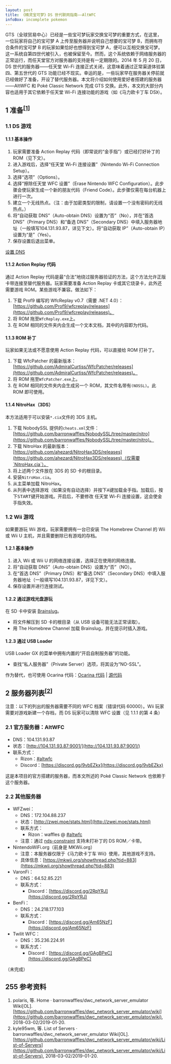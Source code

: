 ```yaml
---
layout: post
title: 《精灵宝可梦》DS 世代联网指南——AltWFC
infoBox: incomplete pokemon
---
```

GTS（全球贸易中心）已经是一些宝可梦玩家交换宝可梦的重要方式，在这里，一位玩家将自己的宝可梦 A 上传至服务器并说明自己想要的宝可梦 B，而拥有符合条件的宝可梦 B 的玩家如果恰好也想得到宝可梦 A，便可以互相交换宝可梦。这一系统自第四世代被引入，也被保留至今。然而，这个系统依赖于网络服务器的正常运行，而任天堂官方对服务器的支持是有一定期限的。2014 年 5 月 20 日，DS 世代的服务器——任天堂 Wi-Fi 连接正式关闭，这意味着通过正常渠道体验第四、第五世代的 GTS 功能已经不现实。幸运的是，一些玩家早在服务器关停前就已经做好了准备，开设了替代服务器。本文将介绍如何使用爱好者搭建的服务器——AltWFC 和 Poké Classic Network 完成 GTS 交换。此外，本文的大部分内容也适用于其它依赖于任天堂 Wi-Fi 连接功能的游戏（如《马力欧卡丁车 DS》）。

## 1 准备<sup>[[1](#ref-1)]</sup>
### 1.1 DS 游戏
#### 1.1.1 基本操作
1. 玩家需要准备 Action Replay 代码（即常说的“金手指”）或已经打好补丁的 ROM（见下文）。
2. 进入游戏后，选择“任天堂 Wi-Fi 连接设置”（Nintendo Wi-Fi Connection Setup）。
3. 选择“选项”（Options）。
4. 选择“擦除任天堂 WFC 设置”（Erase Nintendo WFC Configuration）。此步骤会使玩家生成一个新的朋友代码（Friend Code）。此步骤仅需在每台机器上进行一次。
5. 建立一个无线热点。（注：由于加密类型的限制，请设置一个没有密码的无线热点。）
6. 将“自动获取 DNS”（Auto-obtain DNS）设置为“否”（No），并在“首选 DNS”（Primary DNS）和“备选 DNS”（Secondary DNS）中填入服务器地址（一般填写104.131.93.87，详见下文）。将“自动获取 IP”（Auto-obtain IP）设置为“是”（Yes）。
7. 保存设置后退出菜单。

[设置 DNS](https://i.imgur.com/8v20FHs.png)

#### 1.1.2 Action Replay 代码
通过 Action Replay 代码是最“合法”地绕过服务器验证的方法，这个方法允许正版卡带连接至替代服务器。玩家需要准备 Action Replay 卡或其它烧录卡，此外还需要游戏 ROM。某些游戏不兼容。做法如下：

1. 下载 Prof9 编写的 WfcReplay v0.7（需要 .NET 4.0）：[https://github.com/Prof9/wfcreplay/releases](https://github.com/Prof9/wfcreplay/releases)。
2. 将 ROM 拖至`WfcReplay.exe`上。
3. 在 ROM 相同的文件夹内会生成一个文本文档，其中的内容即为代码。

#### 1.1.3 ROM 补丁
玩家如果无法或不愿意使用 Action Replay 代码，可以直接给 ROM 打补丁。

1. 下载 WfcPatcher 的最新版本：[https://github.com/AdmiralCurtiss/WfcPatcher/releases](https://github.com/AdmiralCurtiss/WfcPatcher/releases)。
2. 将 ROM 拖至`WfcPatcher.exe`上。
3. 在 ROM 相同的文件夹内会生成另一个 ROM，其文件名带有`(NOSSL)`。此 ROM 即可使用。

#### 1.1.4 NitroHax（3DS）
本方法适用于可以安装`*.cia`文件的 3DS 主机。

1. 下载 NobodySSL 提供的`cheats.xml`文件：[https://github.com/barronwaffles/NobodySSL/tree/master/nitro](https://github.com/barronwaffles/NobodySSL/tree/master/nitro)。
2. 下载 NitroHax 的最新版本：[https://github.com/ahezard/NitroHax3DS/releases](https://github.com/ahezard/NitroHax3DS/releases)（仅需要`NitroHax.cia`）。
3. 将上述两个文件放在 3DS 的 SD 卡的根目录。
4. 安装`NitroHax.cia`。
5. 从主菜单加载 NitroHax。
6. 从列表中选择游戏（如果没有自动选择）并按下<kbd>A</kbd>键加载金手指。加载后，按下<kbd>START</kbd>键开始游戏。开启后，不要修改 任天堂 Wi-Fi 连接设置，这会使金手指失效。

### 1.2 Wii 游戏
如果要游玩 Wii 游戏，玩家需要拥有一台已安装 The Homebrew Channel 的 Wii 或 Wii U 主机，并且需要删除已有游戏的存档。

#### 1.2.1 基本操作
1. 进入 Wii 或 Wii U 的网络连接设置，选择正在使用的网络连接。
2. 将“自动获取 DNS”（Auto-obtain DNS）设置为“否”（NO）。
3. 在“首选 DNS”（Primary DNS）和“备选 DNS”（Secondary DNS）中填入服务器地址（一般填写104.131.93.87，详见下文）。
4. 保存设置并进行连接测试。

#### 1.2.2 通过游戏光盘游玩
在 SD 卡中安装 [Brainslug](http://save-nintendo-wifi.com/brainslug.zip)。

* 将文件解压到 SD 卡的根目录（从 USB 设备可能无法正常读取）。
* 用 The Homebrew Channel 加载 Brainslug，并在提示时插入游戏。

#### 1.2.3 通过 USB Loader
USB Loader GX 的菜单中拥有内置的“开启自制服务器”的功能。

* 查找“私人服务器”（Private Server）选项，将其设为“NO-SSL”。

作为替代，也可使用 Ocarina 代码：[Ocarina 代码](http://save-nintendo-wifi.com/wii-nossl-ocarina.txt) &#124; [源代码](http://save-nintendo-wifi.com/wii-nossl-ocarina.7z)

## 2 服务器列表<sup>[[2](#ref-2)]</sup>
注意：以下的列出的服务器需要不同的 WFC 档案（错误代码 60000）。Wii 玩家需要对游戏新建一个存档，而 DS 玩家可以清除 WFC 设置（见 1.1.1 的第 4 条）

### 2.1 官方服务器：AltWFC
* DNS：104.131.93.87
* 状态：[http://104.131.93.87:9001/](http://104.131.93.87:9001/)
* 联系方式：
  * Rizon：[#altwfc](https://qchat.rizon.net/?channels=altwfc)
  * Discord：[https://discord.gg/9vbEZkx](https://discord.gg/9vbEZkx)

这是本项目的官方搭建的服务器，而本文所述的 Poké Classic Network 也依赖于这个服务器。

### 2.2 其他服务器
* WFZwei：
  * DNS：172.104.88.237
  * 状态：[http://zwei.moe/stats.html](http://zwei.moe/stats.html)
  * 联系方式：
    * Rizon：waffles @ [#altwfc](https://qchat.rizon.net/?channels=altwfc)
  * 注意：通过 [nds-constraint](https://github.com/KaeruTeam/nds-constraint) 支持未打补丁的 DS ROM／卡带。
* NintendoWiFi.org（前身是 MKWii.org）
  * 注意：本服务器仅限于《马力欧卡丁车 Wii》使用，其他游戏不支持。
  * 具体信息：[https://mkwii.org/showthread.php?tid=883](https://mkwii.org/showthread.php?tid=883)
* VaronFi：
  * DNS：64.52.85.221
  * 联系方式：
    * Discord：[https://discord.gg/2RpYRJ](https://discord.gg/2RpYRJ)
* BenFi：
  * DNS：24.218.177.103
  * 联系方式：
    * Discord：[https://discord.gg/Am65NzF](https://discord.gg/Am65NzF)
* Twilit WFC：
  * DNS：35.236.224.91
  * 联系方式：
    * Discord：[https://discord.gg/GAgBPeC](https://discord.gg/GAgBPeC)

（未完成）

## 255 参考资料
1. <span id="ref-1"></span>polaris, 等. Home · barronwaffles/dwc_network_server_emulator Wiki[OL]. [https://github.com/barronwaffles/dwc_network_server_emulator/wiki](https://github.com/barronwaffles/dwc_network_server_emulator/wiki), 2018-03-02/2019-01-20.
2. <span id="ref-2"></span>kyle95wm, 等. List of Servers · barronwaffles/dwc_network_server_emulator Wiki[OL]. [https://github.com/barronwaffles/dwc_network_server_emulator/wiki/List-of-Servers](https://github.com/barronwaffles/dwc_network_server_emulator/wiki/List-of-Servers), 2018-03-02/2019-01-20.